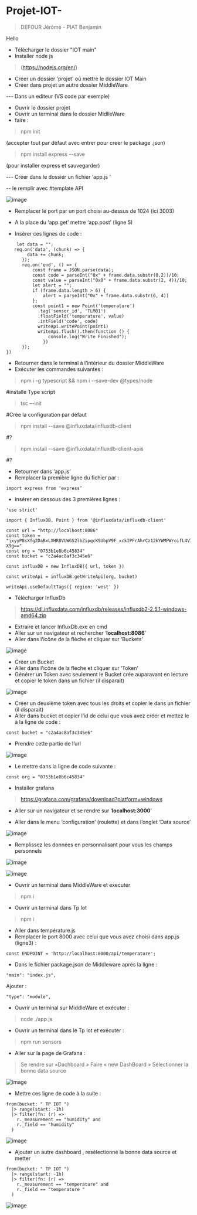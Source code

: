 # Projet-IOT-
> DEFOUR Jérôme - PIAT Benjamin



Hello
- Télécharger le dossier "IOT main"
- Installer node js 
> (https://nodejs.org/en/)
- Créer un dossier 'projet' où mettre le dossier IOT Main
- Créer dans projet un autre dossier MiddleWare 

--- Dans un editeur (VS code par exemple) 
- Ouvrir le dossier projet
- Ouvrir un terminal dans le dossier MidlleWare
- faire : 
> npm init 

(accepter tout par défaut avec entrer pour creer le package .json)

> npm install express --save

(pour installer express et sauvegarder)

--- Créer dans le dossier un fichier  ‘app.js ‘

-- le remplir avec #template API 
  
  ![image](https://user-images.githubusercontent.com/81513016/210803218-0c7a5fd3-58d9-494c-90bb-32737fec9d1e.png)

-	Remplacer le port par un port choisi au-dessus de 1024 (ici  3003)

-	A la place du ‘app.get’ mettre ‘app.post’ (ligne 5)
 
-	Insérer ces lignes de code :

```app.post('/api/temperature', (req, res) => {
    let data = "";
   req.on('data', (chunk) => {
        data += chunk;
      });
      req.on('end', () => {
          const frame = JSON.parse(data);
          const code = parseInt("0x" + frame.data.substr(0,2))/10;
          const value = parseInt("0x0" + frame.data.substr(2, 4))/10;
          let alert = "";
          if (frame.data.length > 6) {
              alert = parseInt("0x" + frame.data.substr(6, 4))
          };
          const point1 = new Point('temperature')
            .tag('sensor_id', 'TLM01')
            .floatField('temperature', value)
            .intField('code', code)
            writeApi.writePoint(point1)
            writeApi.flush().then(function () {
                console.log("Write Finished");
              })
      });
})
```
-	Retourner dans le terminal à l’intérieur du dossier MiddleWare
-	Exécuter les commandes suivantes : 
>	npm i -g typescript && npm i --save-dev @types/node  

#installe Type script
	
>	tsc –-init  
	
#Crée la configuration par défaut 

>	npm install --save @influxdata/influxdb-client  
	
#?
	
>	npm install --save @influxdata/influxdb-client-apis  
	
#?
	
-	Retourner dans ‘app.js’
-	Remplacer la première ligne du fichier par :
  
```
import express from ‘express’ 
```
-	insérer en dessous des 3 premières lignes : 

```
'use strict'

import { InfluxDB, Point } from '@influxdata/influxdb-client'

const url = "http://localhost:8086"
const token = "jxyyP8sXfg2DaBxLXHR8VUWGS2lbZipqcK9UbpV9F_xckIPFrAhrCz12kYWMPWroifL4V7UPgRjNhClCxJ-X9g=="
const org = "0753b1e8b6c45834"
const bucket = "c2a4ac8af3c345e6"

const influxDB = new InfluxDB({ url, token })

const writeApi = influxDB.getWriteApi(org, bucket)

writeApi.useDefaultTags({ region: 'west' }) 
```

-	Télécharger InfluxDb
>https://dl.influxdata.com/influxdb/releases/influxdb2-2.5.1-windows-amd64.zip
-	Extraire et lancer InfluxDb.exe en cmd
-	Aller sur un navigateur et rechercher ‘**localhost:8086**’
-	Aller dans l'icône de la flèche et cliquer sur ‘Buckets’

 ![image](https://user-images.githubusercontent.com/81513016/210803526-ef19511e-c483-4536-8d82-170a65180801.png)

-	Créer un Bucket
-	Aller dans l'icône de la fleche et cliquer sur ‘Token’
-	Générer un Token avec seulement le Bucket crée auparavant en lecture et copier le token dans un fichier (il disparait)

 ![image](https://user-images.githubusercontent.com/81513016/210803583-9a488cb9-a37d-4cfa-8312-90f2432c9cd1.png)

-	Créer un deuxième token avec tous les droits et copier le dans un fichier (il disparait)
-	Aller dans bucket et copier l’id de celui que vous avez créer et mettez le à la ligne de code :
```
const bucket = "c2a4ac8af3c345e6"
```
-	Prendre cette partie de l’url  

![image](https://user-images.githubusercontent.com/98834517/210812958-de899e70-dc33-4782-b32d-e9891c3a8ca2.png)

-	Le mettre dans la ligne de code suivante :
```
const org = "0753b1e8b6c45834"
```

-	Installer grafana 
>https://grafana.com/grafana/download?platform=windows
-	Aller sur un navigateur et se rendre sur ‘**localhost:3000**’ 

-	Aller dans le menu ‘configuration’ (roulette) et dans l’onglet ‘Data source’ 

![image](https://user-images.githubusercontent.com/98834517/210813388-d984ddb7-8fa5-4d55-852d-877df4f1839b.png)

-	Remplissez les données en personnalisant pour vous les champs personnels
 	 
![image](https://user-images.githubusercontent.com/81513016/210804537-8acf5f83-328d-4b33-aac6-b47df62991b6.png)

![image](https://user-images.githubusercontent.com/81513016/210804576-6e8abda2-ee22-4cf3-b983-052942c91cbe.png)


-	Ouvrir un terminal dans MiddleWare et executer

>	npm i

-	Ouvrir un terminal dans Tp Iot

>	npm i 

-	Aller dans température.js
 
-	Remplacer le port 8000 avec celui que vous avez choisi dans app.js (ligne3) :
``` 
const ENDPOINT = 'http://localhost:8000/api/temperature'; 
```

-	Dans le fichier package.json de Middleware  après la ligne : 
```
"main": "index.js",
```
Ajouter :
```
"type": "module",
```

-	Ouvrir un terminal sur MiddleWare et exécuter :

>	node ./app.js

-	Ouvrir un terminal dans le Tp Iot et exécuter :

>	npm run sensors

-	Aller sur la page de Grafana : 

>	Se rendre sur «Dachboard »
>	Faire « new DashBoard »
>	Sélectionner la bonne data source 
	
![image](https://user-images.githubusercontent.com/81513016/210804835-9df08b84-f64b-4464-b154-684aea631e4b.png)

  

-	Mettre ces ligne de code à la suite :
```
from(bucket: " TP IOT ")
  |> range(start: -1h)
  |> filter(fn: (r) =>
    r._measurement == "humidity" and
    r._field == "humidity"
  )
```
 
 ![image](https://user-images.githubusercontent.com/98834517/210806256-812f6152-a3fd-41c8-9a02-593c00ecdbf0.png)


-	Ajouter un autre dashboard  , resélectionné la bonne data source et metter

```
from(bucket: " TP IOT ")
  |> range(start: -1h)
  |> filter(fn: (r) =>
    r._measurement == "temperature" and
    r._field == "temperature "
  )
```
![image](https://user-images.githubusercontent.com/98834517/210807061-fd4a25f4-1443-44a0-b682-eff3a312758d.png)


